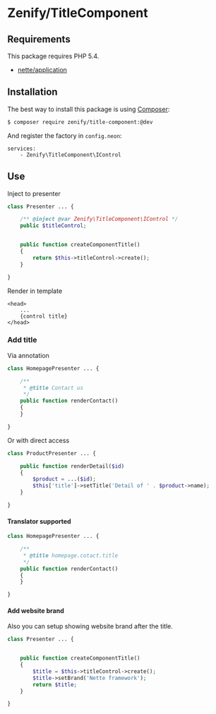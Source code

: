 # Zenify/TitleComponent


## Requirements

This package requires PHP 5.4.

- [nette/application](https://github.com/nette/application/)


## Installation

The best way to install this package is using [Composer](http://getcomposer.org/):

```sh
$ composer require zenify/title-component:@dev
```

And register the factory in `config.neon`:

```neon
services:
	- Zenify\TitleComponent\IControl
```


## Use

Inject to presenter

```php
class Presenter ... {

	/** @inject @var Zenify\TitleComponent\IControl */
	public $titleControl;


	public function createComponentTitle()
	{
		return $this->titleControl->create();
	}

}
```

Render in template

```smarty
<head>
	...
	{control title}
</head>
```

### Add title

Via annotation

```php
class HomepagePresenter ... {

	/**
	 * @title Contact us
	 */
	public function renderContact()
	{
	}

}
```

Or with direct access

```php
class ProductPresenter ... {

	public function renderDetail($id)
	{
		$product = ...($id);
		$this['title']->setTitle('Detail of ' . $product->name);
	}

}
```

#### Translator supported


```php
class HomepagePresenter ... {

	/**
	 * @title homepage.cotact.title
	 */
	public function renderContact()
	{
	}

}
```

#### Add website brand

Also you can setup showing website brand after the title.

```php
class Presenter ... {


	public function createComponentTitle()
	{
		$title = $this->titleControl->create();
		$title->setBrand('Nette framework');
		return $title;
	}

}
```
